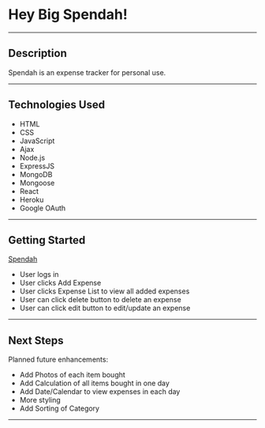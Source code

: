 # Hey Big Spendah!

---

## Description

Spendah is an expense tracker for personal use. 

---

## Technologies Used

* HTML
* CSS
* JavaScript
* Ajax
* Node.js
* ExpressJS
* MongoDB
* Mongoose
* React
* Heroku
* Google OAuth

---

## Getting Started

[Spendah](https://spendah.herokuapp.com/)

* User logs in
* User clicks Add Expense 
* User clicks Expense List to view all added expenses
* User can click delete button to delete an expense
* User can click edit button to edit/update an expense

---

## Next Steps

Planned future enhancements:

* Add Photos of each item bought
* Add Calculation of all items bought in one day
* Add Date/Calendar to view expenses in each day
* More styling
* Add Sorting of Category

---



